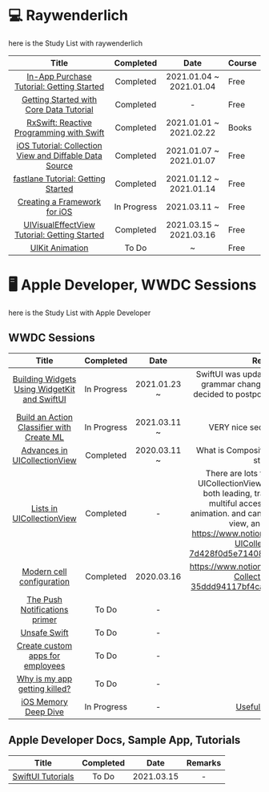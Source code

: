 # 💻 Raywenderlich

here is the Study List with raywenderlich     

Title  | Completed | Date | Course
:----:|:--------:|:-----:|:----|
[In-App Purchase Tutorial: Getting Started](https://www.raywenderlich.com/5456-in-app-purchase-tutorial-getting-started) | Completed | 2021.01.04 ~ 2021.01.04 | Free
[Getting Started with Core Data Tutorial](https://www.raywenderlich.com/7569-getting-started-with-core-data-tutorial) | Completed | - | Free
[RxSwift: Reactive Programming with Swift](https://www.notion.so/odyflame/RxSwift-Reactive-Programming-with-Swift-45a7d7dff9464e309040aeea52e82f3e) | Completed | 2021.01.01 ~ 2021.02.22 | Books
[iOS Tutorial: Collection View and Diffable Data Source](https://www.raywenderlich.com/8241072-ios-tutorial-collection-view-and-diffable-data-source) | Completed | 2021.01.07 ~ 2021.01.07 | Free
[fastlane Tutorial: Getting Started](https://www.raywenderlich.com/233168-fastlane-tutorial-getting-started) | Completed | 2021.01.12 ~ 2021.01.14 | Free
[Creating a Framework for iOS](https://www.raywenderlich.com/17753301-creating-a-framework-for-ios) | In Progress | 2021.03.11 ~ | Free
[UIVisualEffectView Tutorial: Getting Started](https://www.raywenderlich.com/16125723-uivisualeffectview-tutorial-getting-started) | Completed | 2021.03.15 ~ 2021.03.16 | Free
[UIKit Animation](https://www.raywenderlich.com/library?domain_ids%5B%5D=1&content_types%5B%5D=collection&sort_order=released_at) | To Do | ~ | Free

    
    
# 🖥 Apple Developer, WWDC Sessions

here is the Study List with Apple Developer    
    
## WWDC Sessions
Title  | Completed | Date | Remarks 
:----:|:----------:|:-----:|:-----:|
[Building Widgets Using WidgetKit and SwiftUI](https://developer.apple.com/documentation/widgetkit/building_widgets_using_widgetkit_and_swiftui) | In Progress | 2021.01.23 ~ | SwiftUI was updated continuously, and grammar changed frequently, so we decided to postpone it a little and restart it. |
[Build an Action Classifier with Create ML](https://developer.apple.com/videos/play/wwdc2020/10043/) | In Progress | 2021.03.11 ~ | VERY nice sections.. interesting!
[Advances in UICollectionView](https://developer.apple.com/videos/play/wwdc2020/10097/) | Completed | 2020.03.11 ~ | What is Compositional Layout? need to study it..
[Lists in UICollectionView](https://developer.apple.com/videos/play/wwdc2020/10026/) | Completed | - | There are lots fo feature in iOS 14 UICollectionView. many accessaories, both leading, trailing cell. configure multiful accessaories, and swife animation. and can register header, footer view, and seperators.     https://www.notion.so/odyflame/List-in-UICollectionView-7d428f0d5e71408b997782ac97a15518
[Modern cell configuration](https://developer.apple.com/videos/play/wwdc2020/10027) | Completed | 2020.03.16 | https://www.notion.so/odyflame/Modern-Collection-Views-35ddd94117bf4caf8b14a5556e98542c
[The Push Notifications primer](https://developer.apple.com/videos/play/wwdc2020/10095/) | To Do | - | -
[Unsafe Swift](https://developer.apple.com/videos/play/wwdc2020/10648/) | To Do | - | -
[Create custom apps for employees](https://developer.apple.com/videos/play/wwdc2020/10222/) | To Do | - | -
[Why is my app getting killed?](https://developer.apple.com/videos/play/wwdc2020/10078/) | To Do | - | - 
[iOS Memory Deep Dive](https://developer.apple.com/videos/play/wwdc2018/416) | In Progress | - | [Usefull Reference](https://hcn1519.github.io/articles/2018-09/wwdc2018session416) 

## Apple Developer Docs, Sample App, Tutorials
    
Title  | Completed | Date | Remarks 
:-----:|:---------:|:----:|:-------:|
[SwiftUI Tutorials](https://developer.apple.com/tutorials/swiftui) | To Do | 2021.03.15 | -
